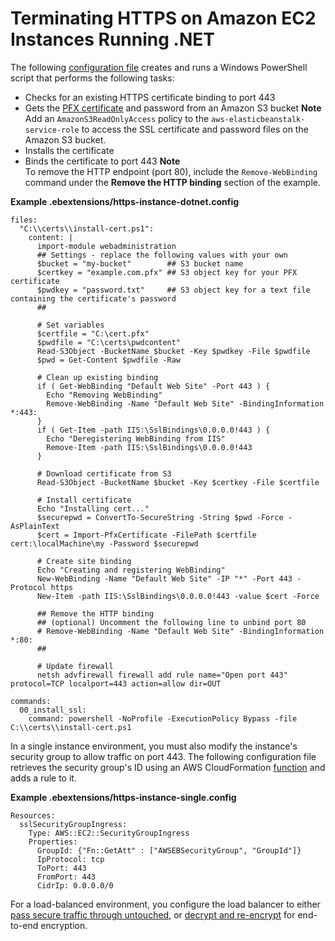 # Terminating HTTPS on Amazon EC2 Instances Running \.NET<a name="SSLNET.SingleInstance"></a>

The following [configuration file](ebextensions.md) creates and runs a Windows PowerShell script that performs the following tasks:
+ Checks for an existing HTTPS certificate binding to port 443
+ Gets the [PFX certificate](configuring-https-ssl.md) and password from an Amazon S3 bucket
**Note**  
Add an `AmazonS3ReadOnlyAccess` policy to the `aws-elasticbeanstalk-service-role` to access the SSL certificate and password files on the Amazon S3 bucket\.
+ Installs the certificate
+ Binds the certificate to port 443
**Note**  
To remove the HTTP endpoint \(port 80\), include the `Remove-WebBinding` command under the **Remove the HTTP binding** section of the example\.

**Example \.ebextensions/https\-instance\-dotnet\.config**  

```
files:
  "C:\\certs\\install-cert.ps1":
    content: |
      import-module webadministration
      ## Settings - replace the following values with your own
      $bucket = "my-bucket"        ## S3 bucket name
      $certkey = "example.com.pfx" ## S3 object key for your PFX certificate
      $pwdkey = "password.txt"     ## S3 object key for a text file containing the certificate's password
      ##

      # Set variables
      $certfile = "C:\cert.pfx"
      $pwdfile = "C:\certs\pwdcontent"
      Read-S3Object -BucketName $bucket -Key $pwdkey -File $pwdfile
      $pwd = Get-Content $pwdfile -Raw

      # Clean up existing binding
      if ( Get-WebBinding "Default Web Site" -Port 443 ) {
        Echo "Removing WebBinding"
        Remove-WebBinding -Name "Default Web Site" -BindingInformation *:443:
      }
      if ( Get-Item -path IIS:\SslBindings\0.0.0.0!443 ) {
        Echo "Deregistering WebBinding from IIS"
        Remove-Item -path IIS:\SslBindings\0.0.0.0!443
      }

      # Download certificate from S3
      Read-S3Object -BucketName $bucket -Key $certkey -File $certfile
      
      # Install certificate
      Echo "Installing cert..."
      $securepwd = ConvertTo-SecureString -String $pwd -Force -AsPlainText
      $cert = Import-PfxCertificate -FilePath $certfile cert:\localMachine\my -Password $securepwd
      
      # Create site binding
      Echo "Creating and registering WebBinding"
      New-WebBinding -Name "Default Web Site" -IP "*" -Port 443 -Protocol https
      New-Item -path IIS:\SslBindings\0.0.0.0!443 -value $cert -Force
      
      ## Remove the HTTP binding
      ## (optional) Uncomment the following line to unbind port 80
      # Remove-WebBinding -Name "Default Web Site" -BindingInformation *:80:
      ##
      
      # Update firewall
      netsh advfirewall firewall add rule name="Open port 443" protocol=TCP localport=443 action=allow dir=OUT

commands:
  00_install_ssl:
    command: powershell -NoProfile -ExecutionPolicy Bypass -file C:\\certs\\install-cert.ps1
```

In a single instance environment, you must also modify the instance's security group to allow traffic on port 443\. The following configuration file retrieves the security group's ID using an AWS CloudFormation [function](ebextensions-functions.md) and adds a rule to it\.

**Example \.ebextensions/https\-instance\-single\.config**  

```
Resources:
  sslSecurityGroupIngress: 
    Type: AWS::EC2::SecurityGroupIngress
    Properties:
      GroupId: {"Fn::GetAtt" : ["AWSEBSecurityGroup", "GroupId"]}
      IpProtocol: tcp
      ToPort: 443
      FromPort: 443
      CidrIp: 0.0.0.0/0
```

For a load\-balanced environment, you configure the load balancer to either [pass secure traffic through untouched](https-tcp-passthrough.md), or [decrypt and re\-encrypt](configuring-https-endtoend.md) for end\-to\-end encryption\.